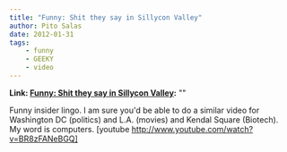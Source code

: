 ```yaml
---
title: "Funny: Shit they say in Sillycon Valley"
author: Pito Salas
date: 2012-01-31
tags:
    - funny
    - GEEKY
    - video
---
```


**Link: [Funny: Shit they say in Sillycon Valley](None):** ""

Funny insider lingo. I am sure you'd be able to do a similar video for
Washington DC (politics) and L.A. (movies) and Kendal Square (Biotech). My
word is computers. [youtube http://www.youtube.com/watch?v=BR8zFANeBGQ]


